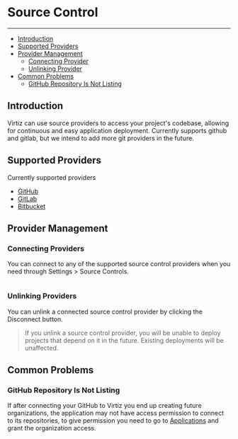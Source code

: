 # Source Control

---

- [Introduction](#introduction)
- [Supported Providers](#supported-providers)
- [Provider Management](#provider-management)
  - [Connecting Provider](#connecting-providers)
  - [Unlinking Provider](#unlinking-providers)
- [Common Problems](#common-problems)
  - [GitHub Repository Is Not Listing](#github-repository-is-not-listing)

## Introduction

Virtiz can use source providers to access your project's codebase, allowing for continuous and easy application deployment. Currently supports github and gitlab, but we intend to add more git providers in the future.

## Supported Providers

Currently supported providers

- [GitHub](https://github.com)
- [GitLab](https://gitlab.com)
- [Bitbucket](https://bitbucket.com)

## Provider Management

### Connecting Providers

You can connect to any of the supported source control providers when you need through Settings > Source Controls.

<img :src="$withBase('/assets/img/docs/setting-source-control.png')"  width="350">

### Unlinking Providers

You can unlink a connected source control provider by clicking the Disconnect button.

> If you unlink a source control provider, you will be unable to deploy projects that depend on it in the future. Existing deployments will be unaffected.

## Common Problems

### GitHub Repository Is Not Listing

If after connecting your GitHub to Virtiz you end up creating future organizations, 
the application may not have access permission to connect to its repositories, to give permission you need to go to [Applications](https://github.com/settings/connections/applications/de1ff91925f0a5fd5c19)
and grant the organization access.
